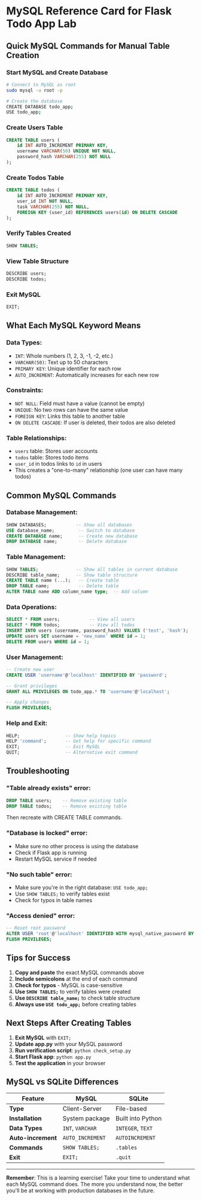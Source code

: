 # MySQL Reference Card for Flask Todo App Lab

## Quick MySQL Commands for Manual Table Creation

### Start MySQL and Create Database
```bash
# Connect to MySQL as root
sudo mysql -u root -p

# Create the database
CREATE DATABASE todo_app;
USE todo_app;
```

### Create Users Table
```sql
CREATE TABLE users (
    id INT AUTO_INCREMENT PRIMARY KEY,
    username VARCHAR(50) UNIQUE NOT NULL,
    password_hash VARCHAR(255) NOT NULL
);
```

### Create Todos Table
```sql
CREATE TABLE todos (
    id INT AUTO_INCREMENT PRIMARY KEY,
    user_id INT NOT NULL,
    task VARCHAR(255) NOT NULL,
    FOREIGN KEY (user_id) REFERENCES users(id) ON DELETE CASCADE
);
```

### Verify Tables Created
```sql
SHOW TABLES;
```

### View Table Structure
```sql
DESCRIBE users;
DESCRIBE todos;
```

### Exit MySQL
```sql
EXIT;
```

## What Each MySQL Keyword Means

### **Data Types:**
- `INT`: Whole numbers (1, 2, 3, -1, -2, etc.)
- `VARCHAR(50)`: Text up to 50 characters
- `PRIMARY KEY`: Unique identifier for each row
- `AUTO_INCREMENT`: Automatically increases for each new row

### **Constraints:**
- `NOT NULL`: Field must have a value (cannot be empty)
- `UNIQUE`: No two rows can have the same value
- `FOREIGN KEY`: Links this table to another table
- `ON DELETE CASCADE`: If user is deleted, their todos are also deleted

### **Table Relationships:**
- `users` table: Stores user accounts
- `todos` table: Stores todo items
- `user_id` in todos links to `id` in users
- This creates a "one-to-many" relationship (one user can have many todos)

## Common MySQL Commands

### **Database Management:**
```sql
SHOW DATABASES;           -- Show all databases
USE database_name;         -- Switch to database
CREATE DATABASE name;      -- Create new database
DROP DATABASE name;        -- Delete database
```

### **Table Management:**
```sql
SHOW TABLES;              -- Show all tables in current database
DESCRIBE table_name;      -- Show table structure
CREATE TABLE name (...);   -- Create table
DROP TABLE name;           -- Delete table
ALTER TABLE name ADD column_name type;  -- Add column
```

### **Data Operations:**
```sql
SELECT * FROM users;           -- View all users
SELECT * FROM todos;           -- View all todos
INSERT INTO users (username, password_hash) VALUES ('test', 'hash');
UPDATE users SET username = 'new_name' WHERE id = 1;
DELETE FROM users WHERE id = 1;
```

### **User Management:**
```sql
-- Create new user
CREATE USER 'username'@'localhost' IDENTIFIED BY 'password';

-- Grant privileges
GRANT ALL PRIVILEGES ON todo_app.* TO 'username'@'localhost';

-- Apply changes
FLUSH PRIVILEGES;
```

### **Help and Exit:**
```sql
HELP;                 -- Show help topics
HELP 'command';       -- Get help for specific command
EXIT;                 -- Exit MySQL
QUIT;                 -- Alternative exit command
```

## Troubleshooting

### **"Table already exists" error:**
```sql
DROP TABLE users;    -- Remove existing table
DROP TABLE todos;    -- Remove existing table
```
Then recreate with CREATE TABLE commands.

### **"Database is locked" error:**
- Make sure no other process is using the database
- Check if Flask app is running
- Restart MySQL service if needed

### **"No such table" error:**
- Make sure you're in the right database: `USE todo_app;`
- Use `SHOW TABLES;` to verify tables exist
- Check for typos in table names

### **"Access denied" error:**
```sql
-- Reset root password
ALTER USER 'root'@'localhost' IDENTIFIED WITH mysql_native_password BY 'new_password';
FLUSH PRIVILEGES;
```

## Tips for Success

1. **Copy and paste** the exact MySQL commands above
2. **Include semicolons** at the end of each command
3. **Check for typos** - MySQL is case-sensitive
4. **Use `SHOW TABLES;`** to verify tables were created
5. **Use `DESCRIBE table_name;`** to check table structure
6. **Always use `USE todo_app;`** before creating tables

## Next Steps After Creating Tables

1. **Exit MySQL** with `EXIT;`
2. **Update app.py** with your MySQL password
3. **Run verification script**: `python check_setup.py`
4. **Start Flask app**: `python app.py`
5. **Test the application** in your browser

## MySQL vs SQLite Differences

| Feature | MySQL | SQLite |
|---------|-------|--------|
| **Type** | Client-Server | File-based |
| **Installation** | System package | Built into Python |
| **Data Types** | `INT`, `VARCHAR` | `INTEGER`, `TEXT` |
| **Auto-increment** | `AUTO_INCREMENT` | `AUTOINCREMENT` |
| **Commands** | `SHOW TABLES;` | `.tables` |
| **Exit** | `EXIT;` | `.quit` |

---

**Remember**: This is a learning exercise! Take your time to understand what each MySQL command does. The more you understand now, the better you'll be at working with production databases in the future.
